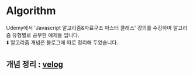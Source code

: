 # Algorithm
Udemy에서 'Javascript 알고리즘&자료구조 마스터 클래스' 강의를 수강하며 알고리즘 유형별로 공부한 예제들 입니다.
<br>
⬇️ 알고리즘 개념은 블로그에 따로 정리해 두었습니다.
## 개념 정리 : [velog](https://velog.io/@049494/series/%EC%95%8C%EA%B3%A0%EB%A6%AC%EC%A6%98-JS)
